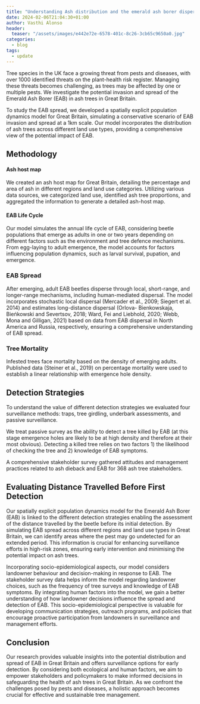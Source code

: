 ```yaml
---
title: "Understanding Ash distribution and the emerald ash borer dispersal in Great Britain"
date: 2024-02-06T21:04:30+01:00
author: Vasthi Alonso
header:
  teaser: "/assets/images/e442e72e-6578-401c-8c26-3cb65c9650a0.jpg"
categories:
  - blog
tags:
  - update
---
```


Tree species in the UK face a growing threat from pests and diseases, with over 1000 identified
threats on the plant-health risk register. Managing these threats becomes challenging, as trees may
be affected by one or multiple pests. We investigate the potential invasion and spread of the
Emerald Ash Borer (EAB) in ash trees in Great Britain.

To study the EAB spread, we developed a spatially explicit population dynamics model for Great
Britain, simulating a conservative scenario of EAB invasion and spread at a 1km scale. Our model
incorporates the distribution of ash trees across different land use types, providing a comprehensive
view of the potential impact of EAB.

Methodology
-----------

#### Ash host map

We created an ash host map for Great Britain, detailing the percentage and area of ash in different
regions and land use categories. Utilizing various data sources, we categorized land use, identified
ash tree proportions, and aggregated the information to generate a detailed ash-host map.

#### EAB Life Cycle

Our model simulates the annual life cycle of EAB, considering beetle populations that emerge as adults in one or two
years depending on different factors such as the environment and tree defence mechanisms. From egg-laying to adult
emergence, the model accounts for factors influencing population dynamics, such as larval survival, pupation, and
emergence.

### EAB Spread

After emerging, adult EAB beetles disperse through local, short-range, and longer-range
mechanisms, including human-mediated dispersal. The model incorporates stochastic local dispersal
(Mercader et al., 2009; Siegert et al. 2014) and estimates long-distance dispersal (Orlova-
Bienkowskaja, Bieńkowski and Severtsov, 2018; Ward, Fei and Liebhold, 2020; Webb, Mona and
Gilligan, 2021) based on data from EAB dispersal in North America and Russia, respectively, ensuring
a comprehensive understanding of EAB spread.

### Tree Mortality

Infested trees face mortality based on the density of emerging adults. Published data (Steiner et al., 2019) on
percentage mortality were used to establish a linear relationship with emergence hole density.

## Detection Strategies

To understand the value of different detection strategies we evaluated four surveillance methods:
traps, tree girdling, underbark assessments, and passive surveillance.

We treat passive survey as the ability to detect a tree killed by EAB (at this stage emergence holes
are likely to be at high density and therefore at their most obvious). Detecting a killed tree relies on
two factors 1) the likelihood of checking the tree and 2) knowledge of EAB symptoms.

A comprehensive stakeholder survey gathered attitudes and management practices related to ash
dieback and EAB for 368 ash tree stakeholders.

## Evaluating Distance Travelled Before First Detection

Our spatially explicit population dynamics model for the Emerald Ash Borer (EAB) is linked to the
different detection strategies enabling the assessment of the distance travelled by the beetle before
its initial detection. By simulating EAB spread across different regions and land use types in Great
Britain, we can identify areas where the pest may go undetected for an extended period. This
information is crucial for enhancing surveillance efforts in high-risk zones, ensuring early
intervention and minimising the potential impact on ash trees.

Incorporating socio-epidemiological aspects, our model considers landowner behaviour and
decision-making in response to EAB. The stakeholder survey data helps inform the model regarding
landowner choices, such as the frequency of tree surveys and knowledge of EAB symptoms. By
integrating human factors into the model, we gain a better understanding of how landowner
decisions influence the spread and detection of EAB. This socio-epidemiological perspective is
valuable for developing communication strategies, outreach programs, and policies that encourage
proactive participation from landowners in surveillance and management efforts.

## Conclusion

Our research provides valuable insights into the potential distribution and spread of EAB in Great
Britain and offers surveillance options for early detection. By considering both ecological and human
factors, we aim to empower stakeholders and policymakers to make informed decisions in
safeguarding the health of ash trees in Great Britain. As we confront the challenges posed by pests
and diseases, a holistic approach becomes crucial for effective and sustainable tree management.